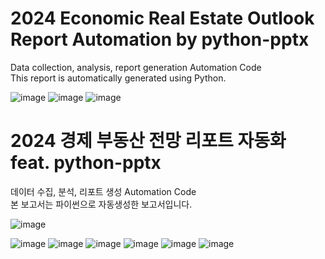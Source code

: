 # 2024 Economic Real Estate Outlook Report Automation by python-pptx</br>
Data collection, analysis, report generation Automation Code</br>
This report is automatically generated using Python.


![image](https://github.com/jkm2000korea/python_pptx/assets/77305773/8f6ad7f8-04b5-4608-a504-c4d81a47c122)
![image](https://github.com/jkm2000korea/python_pptx/assets/77305773/63859357-4217-47a3-a3fa-c240a2976604)
![image](https://github.com/jkm2000korea/python_pptx/assets/77305773/53ae3e01-4ac2-48cc-91c7-510b781a36fe)

# 2024 경제 부동산 전망 리포트 자동화 feat. python-pptx</br>
데이터 수집, 분석, 리포트 생성 Automation Code</br>
본 보고서는 파이썬으로 자동생성한 보고서입니다.

![image](https://github.com/jkm2000korea/python_pptx/assets/77305773/eab17763-ed6c-4c2c-86b8-ca2378ee5c86)

![image](https://github.com/jkm2000korea/python_pptx/assets/77305773/ed6620dc-c93f-4f66-be74-f6378a115ec1)
![image](https://github.com/jkm2000korea/python_pptx/assets/77305773/824d51bf-e75e-47cc-9533-2d6864adbbcc)
![image](https://github.com/jkm2000korea/python_pptx/assets/77305773/8bc67518-2a51-44de-87cf-6eca90329e22)
![image](https://github.com/jkm2000korea/python_pptx/assets/77305773/740c36f4-20aa-4586-be73-8abe7889dbbb)
![image](https://github.com/jkm2000korea/python_pptx/assets/77305773/14b3c074-43e9-43b3-9b0f-b25e268ba957)
![image](https://github.com/jkm2000korea/python_pptx/assets/77305773/a2f7eb55-7801-4494-83c2-4750d30e7552)
